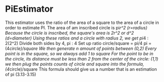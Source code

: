 # PiEstimator
This estimator uses the ratio of the area of a square to the area of a circle in order to estimate PI.
The area of am inscribed circle is pi*r^2 (r=radius)
Because the circle is inscribed, the square's area is 2r^2 or d^2 (d=diameter)
Using these ratios and a circle with radius 2, we get pi*4 : 2(2^2)
Divide both sides by 4, pi : 4
Set up ratio circle/square = pi/4
pi = (4*circle)/square
We then generate n amount of points between (0,2)
Every point is in the square, so we always add 1 to square
For the point to be in the circle, its distance must be less than 2 from the center of the circle: (1,1)
we then plug the points counts of circle and square into the formula, (4*circle)/square
This formula should give us a number that is an estimation of pi (3.13-3.15)
